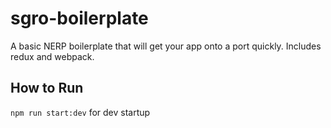 # sgro-boilerplate
A basic NERP boilerplate that will get your app onto a port quickly. Includes redux and webpack.

## How to Run
`npm run start:dev` for dev startup
